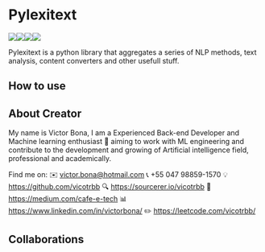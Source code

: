 # Pylexitext

<img src="https://img.shields.io/github/issues/vicotrbb/pylexitext"><img src="https://img.shields.io/github/workflow/status/vicotrbb/Pylexitext/Python%20application"><img src="https://img.shields.io/github/downloads/vicotrbb/Pylexitext/total"><img src="https://img.shields.io/github/commit-activity/w/vicotrbb/Pylexitext">

Pylexitext is a python library that aggregates a series of NLP methods, text analysis, content converters and other usefull stuff. 

## How to use

## About Creator

My name is Victor Bona, I am a Experienced Back-end Developer and Machine learning enthusiast 🧠 aiming to work with ML engineering and contribute to the development and growing of Artificial intelligence field, professional and academically.

Find me on:
✉️ victor.bona@hotmail.com
📞 +55 047 98859-1570
💡 https://github.com/vicotrbb
🔍 https://sourcerer.io/vicotrbb
📝 https://medium.com/cafe-e-tech
📊 https://www.linkedin.com/in/victorbona/
✏️ https://leetcode.com/vicotrbb/ 

## Collaborations
